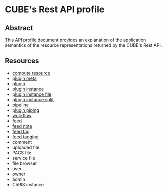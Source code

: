 # CUBE's Rest API profile

## Abstract

This API profile document provides an explanation of the application semantics of the 
resource representations returned by the CUBE's Rest API.

## Resources

* [compute resource](computeresource.md)
* [plugin meta](pluginmeta.md)
* [plugin](plugin.md)
* [plugin instance](plugininstance.md)
* [plugin instance file](plugininstancefile.md)
* [plugin instance split](split.md)
* [pipeline](pipeline.md)
* [plugin piping](piping.md)
* [workflow](workflow.md)
* [feed](feed.md)
* [feed note](note.md)
* [feed tag](tag.md)
* [feed tagging](tagging.md)
* comment
* uploaded file
* PACS file
* service file
* file browser
* user
* owner
* admin
* ChRIS instance
